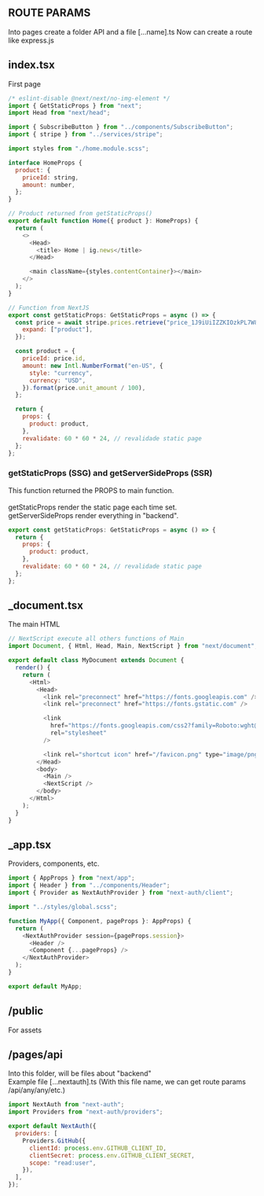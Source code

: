 ## ROUTE PARAMS

Into pages create a folder API and a file [...name].ts
Now can create a route like express.js

## index.tsx

First page

```javascript
/* eslint-disable @next/next/no-img-element */
import { GetStaticProps } from "next";
import Head from "next/head";

import { SubscribeButton } from "../components/SubscribeButton";
import { stripe } from "../services/stripe";

import styles from "./home.module.scss";

interface HomeProps {
  product: {
    priceId: string,
    amount: number,
  };
}

// Product returned from getStaticProps()
export default function Home({ product }: HomeProps) {
  return (
    <>
      <Head>
        <title> Home | ig.news</title>
      </Head>

      <main className={styles.contentContainer}></main>
    </>
  );
}

// Function from NextJS
export const getStaticProps: GetStaticProps = async () => {
  const price = await stripe.prices.retrieve("price_1J9iUiIZZKIOzkPL7W888OXn", {
    expand: ["product"],
  });

  const product = {
    priceId: price.id,
    amount: new Intl.NumberFormat("en-US", {
      style: "currency",
      currency: "USD",
    }).format(price.unit_amount / 100),
  };

  return {
    props: {
      product: product,
    },
    revalidate: 60 * 60 * 24, // revalidade static page
  };
};
```

### getStaticProps (SSG) and getServerSideProps (SSR)

This function returned the PROPS to main function.
<br />
<br />
getStaticProps render the static page each time set.
<br />
getServerSideProps render everything in "backend".

```javascript
export const getStaticProps: GetStaticProps = async () => {
  return {
    props: {
      product: product,
    },
    revalidate: 60 * 60 * 24, // revalidade static page
  };
};
```

## \_document.tsx

The main HTML

```javascript
// NextScript execute all others functions of Main
import Document, { Html, Head, Main, NextScript } from "next/document";

export default class MyDocument extends Document {
  render() {
    return (
      <Html>
        <Head>
          <link rel="preconnect" href="https://fonts.googleapis.com" />
          <link rel="preconnect" href="https://fonts.gstatic.com" />

          <link
            href="https://fonts.googleapis.com/css2?family=Roboto:wght@400;700;900&display=swap"
            rel="stylesheet"
          />

          <link rel="shortcut icon" href="/favicon.png" type="image/png" />
        </Head>
        <body>
          <Main />
          <NextScript />
        </body>
      </Html>
    );
  }
}
```

## \_app.tsx

Providers, components, etc.

```javascript
import { AppProps } from "next/app";
import { Header } from "../components/Header";
import { Provider as NextAuthProvider } from "next-auth/client";

import "../styles/global.scss";

function MyApp({ Component, pageProps }: AppProps) {
  return (
    <NextAuthProvider session={pageProps.session}>
      <Header />
      <Component {...pageProps} />
    </NextAuthProvider>
  );
}

export default MyApp;
```

## /public

For assets

## /pages/api

Into this folder, will be files about "backend" <br />
Example file [...nextauth].ts (With this file name, we can get route params /api/any/any/etc.)

```javascript
import NextAuth from "next-auth";
import Providers from "next-auth/providers";

export default NextAuth({
  providers: [
    Providers.GitHub({
      clientId: process.env.GITHUB_CLIENT_ID,
      clientSecret: process.env.GITHUB_CLIENT_SECRET,
      scope: "read:user",
    }),
  ],
});
```
